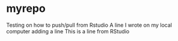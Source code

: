 # myrepo
Testing on how to push/pull from Rstudio
A line I wrote on my local computer
adding a line
This is a line from RStudio
